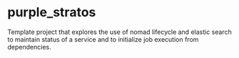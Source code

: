 # purple_stratos

Template project that explores the use of nomad lifecycle and elastic search to maintain status of a service and to initialize job execution from dependencies.
